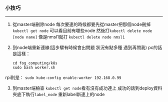### 小技巧
---
1. 從master端刪除node
每次要連的時候都要先從master把那個node刪掉
```kubectl get node``` 可以看目前有哪些node
然後打```kubectl delete node [node name]```
像是nmsl1就打 ```kubectl delete node nmsl1```

2. 到node端重新連線(這步驟有時候會出問題 狀況有點多種 遇到再問我)
pc的話是這樣：
	```
	cd fog_computing/k8s
	sudo bash worker.sh
	```
rpi則是：
	```
	sudo kube-config enable-worker 192.168.0.99
	```

3. 到master端檢查
```kubectl get node```看有沒有成功連上
成功的話到deploy資料夾底下執行```label_node```
重新label新連上的node